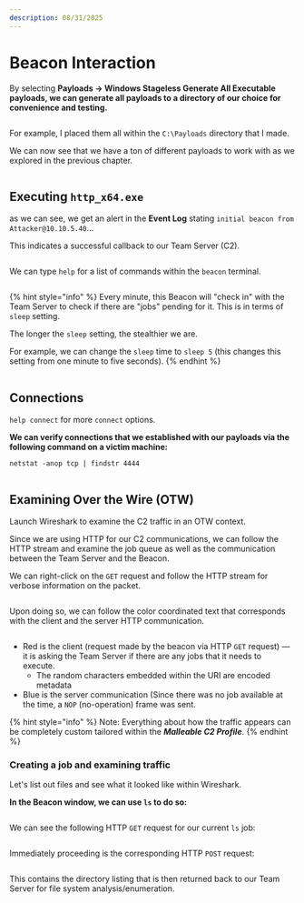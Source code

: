 ```yaml
---
description: 08/31/2025
---
```


# Beacon Interaction

By selecting **Payloads -> Windows Stageless Generate All Executable payloads, we can generate all payloads to a directory of our choice for convenience and testing.**

<figure><img src="../.gitbook/assets/image (263).png" alt=""><figcaption></figcaption></figure>

For example, I placed them all within the `C:\Payloads` directory that I made.

We can now see that we have a ton of different payloads to work with as we explored in the previous chapter.

<figure><img src="../.gitbook/assets/image (264).png" alt=""><figcaption></figcaption></figure>

## Executing `http_x64.exe`

as we can see, we get an alert in the **Event Log** stating `initial beacon from Attacker@10.10.5.40`...

This indicates a successful callback to our Team Server (C2).

<figure><img src="../.gitbook/assets/image (265).png" alt=""><figcaption></figcaption></figure>

We can type `help` for a list of commands within the `beacon` terminal.

<figure><img src="../.gitbook/assets/image (266).png" alt=""><figcaption></figcaption></figure>

{% hint style="info" %}
Every minute, this Beacon will "check in" with the Team Server to check if there are "jobs" pending for it. This is in terms of `sleep` setting.

The longer the `sleep` setting, the stealthier we are.

For example, we can change the `sleep` time to `sleep 5` (this changes this setting from one minute to five seconds).
{% endhint %}

<figure><img src="../.gitbook/assets/image (267).png" alt=""><figcaption></figcaption></figure>

## Connections

`help connect` for more `connect` options.

**We can verify connections that we established with our payloads via the following command on a victim machine:**

```
netstat -anop tcp | findstr 4444
```

<figure><img src="../.gitbook/assets/image (2) (1).png" alt=""><figcaption></figcaption></figure>

## Examining Over the Wire (OTW)

Launch Wireshark to examine the C2 traffic in an OTW context.

Since we are using HTTP for our C2 communications, we can follow the HTTP stream and examine the job queue as well as the communication between the Team Server and the Beacon.

We can right-click on the `GET` request and follow the HTTP stream for verbose information on the packet.

<figure><img src="../.gitbook/assets/image (3) (1).png" alt=""><figcaption></figcaption></figure>

Upon doing so, we can follow the color coordinated text that corresponds with the client and the server HTTP communication.

<figure><img src="../.gitbook/assets/image (4) (1).png" alt=""><figcaption></figcaption></figure>

* Red is the client (request made by the beacon via HTTP `GET` request) — it is asking the Team Server if there are any jobs that it needs to execute.
  * The random characters embedded within the URI are encoded metadata
* Blue is the server communication (Since there was no job available at the time, a `NOP` (no-operation) frame was sent.

{% hint style="info" %}
Note: Everything about how the traffic appears can be completely custom tailored within the _**Malleable C2 Profile**_.
{% endhint %}

### Creating a job and examining traffic

Let's list out files and see what it looked like within Wireshark.

**In the Beacon window, we can use `ls` to do so:**

<figure><img src="../.gitbook/assets/image (5) (1).png" alt=""><figcaption></figcaption></figure>

We can see the following HTTP `GET` request for our current `ls` job:

<figure><img src="../.gitbook/assets/image (6) (1).png" alt=""><figcaption></figcaption></figure>

Immediately proceeding is the corresponding HTTP `POST` request:

<figure><img src="../.gitbook/assets/image (7).png" alt=""><figcaption></figcaption></figure>

This contains the directory listing that is then returned back to our Team Server for file system analysis/enumeration.

<figure><img src="../.gitbook/assets/image (8).png" alt=""><figcaption></figcaption></figure>

